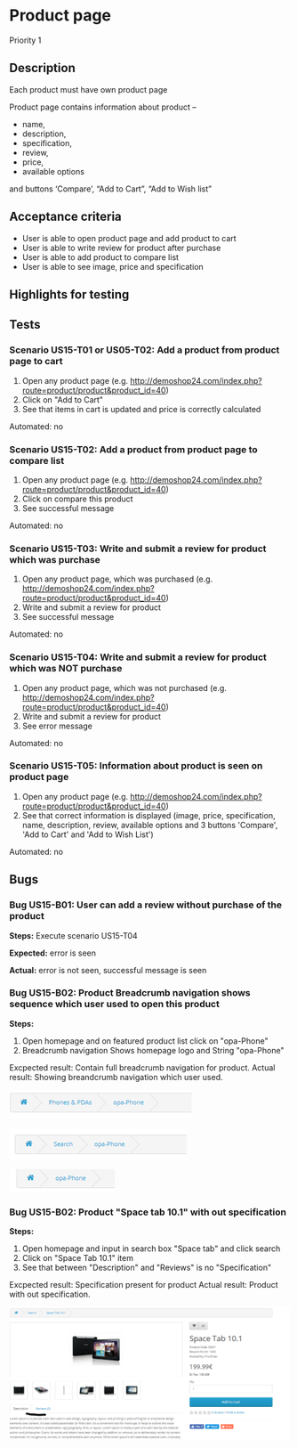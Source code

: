 # Product page
Priority 1
## Description
Each product must have own product page

Product page contains information about product –
* name,
* description,
* specification,
* review,
* price,
* available options

and buttons ‘Compare’, “Add to Cart”, “Add to Wish list”

## Acceptance criteria
* User is able to open product page and add product to cart
* User is able to write review for product after purchase
* User is able to add product to compare list
* User is able to see image, price and specification
## Highlights for testing

## Tests
### Scenario US15-T01 or US05-T02: Add a product from product page to cart
1. Open any product page (e.g. http://demoshop24.com/index.php?route=product/product&product_id=40)
2. Click on "Add to Cart" 
3. See that items in cart is updated and price is correctly calculated

Automated: no

### Scenario US15-T02: Add a product from product page to compare list
1. Open any product page (e.g. http://demoshop24.com/index.php?route=product/product&product_id=40)
2. Click on compare this product
3. See successful message

Automated: no

### Scenario US15-T03: Write and submit a review for product which was purchase
1. Open any product page, which was purchased (e.g. http://demoshop24.com/index.php?route=product/product&product_id=40)
2. Write and submit a review for product
3. See successful message

Automated: no

### Scenario US15-T04: Write and submit a review for product which was NOT purchase
1. Open any product page, which was not purchased (e.g. http://demoshop24.com/index.php?route=product/product&product_id=40)
2. Write and submit a review for product
3. See error message

Automated: no

### Scenario US15-T05: Information about product is seen on product page
1. Open any product page (e.g. http://demoshop24.com/index.php?route=product/product&product_id=40)
2. See that correct information is displayed (image, price, specification, name, description, review, available options and 3 buttons 'Compare', 'Add to Cart' and 'Add to Wish List')

Automated: no

## Bugs
### Bug US15-B01: User can add a review without purchase of the product
**Steps:** Execute scenario US15-T04

**Expected:** error is seen

**Actual:** error is not seen, successful message is seen


### Bug US15-B02: Product Breadcrumb navigation shows sequence which user used to open this product
**Steps:** 
1) Open homepage and on featured product list click on "opa-Phone"
2) Breadcrumb navigation Shows homepage logo and String "opa-Phone"

Excpected result: Contain full breadcrumb navigation for product.
Actual result: Showing breandcrumb navigation which user used.

![Bug 1.1](Images/US15_Bug_1.PNG?raw=true "full path")

![Bug 1.2](Images/US15_Bug_2.PNG?raw=true "navigated from search")

![Bug 1.3](Images/US15_Bug_3.PNG?raw=true "navigated from homepage")



### Bug US15-B02: Product "Space tab 10.1" with out specification
**Steps:** 
1) Open homepage and input in search box "Space tab" and click search
2) Click on "Space Tab 10.1" item
3) See that between "Description" and "Reviews" is no "Specification"

Excpected result: Specification present for product
Actual result: Product with out specification.

![Bug 2.1](Images/US15_Bug_4.PNG?raw=true "Space tab with out specification")